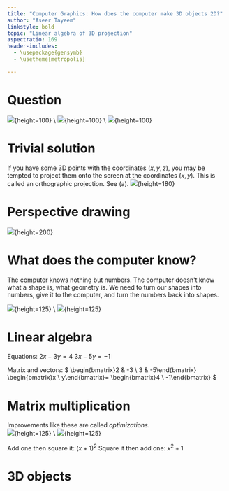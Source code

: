 ```yaml
---
title: "Computer Graphics: How does the computer make 3D objects 2D?"
author: "Aseer Tayeem"
linkstyle: bold
topic: "Linear algebra of 3D projection"
aspectratio: 169
header-includes:
  - \usepackage{gensymb}
  - \usetheme{metropolis}

---
```

# Question <!-- Slide 2 -->
![](images/1_huffman_coding.png){height=100} \ ![](images/2_lorenz_cipher.jpg){height=100} \ ![](images/3_utah_teapot.png){height=100}

# Trivial solution <!-- Slide 3 -->
If you have some 3D points with the coordinates $(x, y, z)$, you may be tempted to project them onto the screen at the coordinates $(x, y)$. This is called an orthographic projection. See (a).
![](images/4_projections.jpg){height=180}

# Perspective drawing <!-- Slide 4 -->
![](images/5_vanishing_points.jpg){height=200}

# What does the computer know? <!-- Slide 5 -->
The computer knows nothing but numbers. The computer doesn't know what a shape is, what geometry is. We need to turn our shapes into numbers, give it to the computer, and turn the numbers back into shapes.

![](images/6_bresenham.gif){height=125} \ ![](images/7_line.svg){height=125}

# Linear algebra <!-- Slide 6 -->
Equations:
$2x - 3y = 4$
$3x - 5y = -1$

Matrix and vectors:
$
\begin{bmatrix}2 & -3 \\ 3 & -5\end{bmatrix}
\begin{bmatrix}x \\ y\end{bmatrix}= 
\begin{bmatrix}4 \\ -1\end{bmatrix}
$

# Matrix multiplication <!-- Slide 7 -->
Improvements like these are called *optimizations*. \
![](images/8_inefficient_multiplication.png){height=125} \ ![](images/9_better_multiplication.png){height=125}

Add one then square it: $(x + 1)^2$
Square it then add one: $x^2 + 1$

# 3D objects <!-- Slide 8 -->
